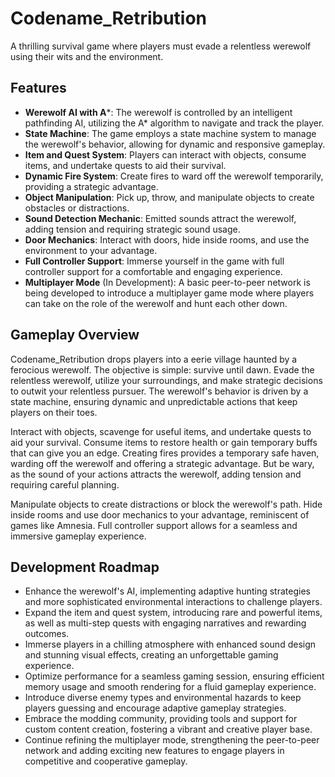 # Codename_Retribution

A thrilling survival game where players must evade a relentless werewolf using their wits and the environment.

## Features

- **Werewolf AI with A***: The werewolf is controlled by an intelligent pathfinding AI, utilizing the A* algorithm to navigate and track the player.
- **State Machine**: The game employs a state machine system to manage the werewolf's behavior, allowing for dynamic and responsive gameplay.
- **Item and Quest System**: Players can interact with objects, consume items, and undertake quests to aid their survival.
- **Dynamic Fire System**: Create fires to ward off the werewolf temporarily, providing a strategic advantage.
- **Object Manipulation**: Pick up, throw, and manipulate objects to create obstacles or distractions.
- **Sound Detection Mechanic**: Emitted sounds attract the werewolf, adding tension and requiring strategic sound usage.
- **Door Mechanics**: Interact with doors, hide inside rooms, and use the environment to your advantage.
- **Full Controller Support**: Immerse yourself in the game with full controller support for a comfortable and engaging experience.
- **Multiplayer Mode** (In Development): A basic peer-to-peer network is being developed to introduce a multiplayer game mode where players can take on the role of the werewolf and hunt each other down.

## Gameplay Overview

Codename_Retribution drops players into a eerie village haunted by a ferocious werewolf. The objective is simple: survive until dawn. Evade the relentless werewolf, utilize your surroundings, and make strategic decisions to outwit your relentless pursuer. The werewolf's behavior is driven by a state machine, ensuring dynamic and unpredictable actions that keep players on their toes.

Interact with objects, scavenge for useful items, and undertake quests to aid your survival. Consume items to restore health or gain temporary buffs that can give you an edge. Creating fires provides a temporary safe haven, warding off the werewolf and offering a strategic advantage. But be wary, as the sound of your actions attracts the werewolf, adding tension and requiring careful planning.

Manipulate objects to create distractions or block the werewolf's path. Hide inside rooms and use door mechanics to your advantage, reminiscent of games like Amnesia. Full controller support allows for a seamless and immersive gameplay experience.

## Development Roadmap

- Enhance the werewolf's AI, implementing adaptive hunting strategies and more sophisticated environmental interactions to challenge players.
- Expand the item and quest system, introducing rare and powerful items, as well as multi-step quests with engaging narratives and rewarding outcomes.
- Immerse players in a chilling atmosphere with enhanced sound design and stunning visual effects, creating an unforgettable gaming experience.
- Optimize performance for a seamless gaming session, ensuring efficient memory usage and smooth rendering for a fluid gameplay experience.
- Introduce diverse enemy types and environmental hazards to keep players guessing and encourage adaptive gameplay strategies.
- Embrace the modding community, providing tools and support for custom content creation, fostering a vibrant and creative player base.
- Continue refining the multiplayer mode, strengthening the peer-to-peer network and adding exciting new features to engage players in competitive and cooperative gameplay.

